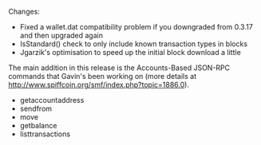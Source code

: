 Changes:
* Fixed a wallet.dat compatibility problem if you downgraded from 0.3.17 and then upgraded again
* IsStandard() check to only include known transaction types in blocks
* Jgarzik's optimisation to speed up the initial block download a little

The main addition in this release is the Accounts-Based JSON-RPC commands that Gavin's been working on (more details at http://www.spiffcoin.org/smf/index.php?topic=1886.0).
* getaccountaddress
* sendfrom
* move
* getbalance
* listtransactions
